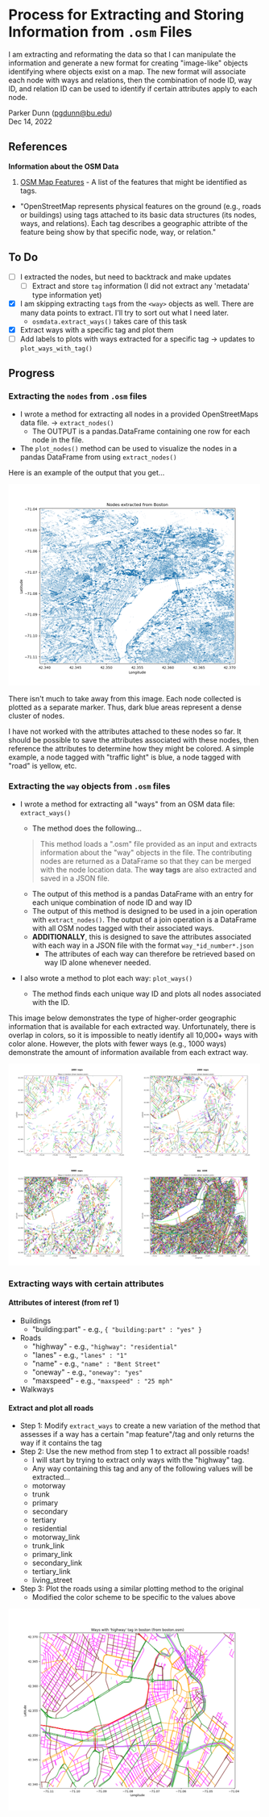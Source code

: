 # Process for Extracting and Storing Information from `.osm` Files

I am extracting and reformating the data so that I can manipulate the information and generate a new format for 
creating "image-like" objects identifying where objects exist on a map. The new format will associate each node 
with ways and relations, then the combination of node ID, way ID, and relation ID can be used to identify if certain 
attributes apply to each node.

Parker Dunn (pgdunn@bu.edu)  
Dec 14, 2022

## References

**Information about the OSM Data**  
1. [OSM Map Features](https://wiki.openstreetmap.org/wiki/Map_Features) - A list of the features that might be 
  identified as tags.
  * "OpenStreetMap represents physical features on the ground (e.g., roads or buildings) using tags attached to its 
    basic data structures (its nodes, ways, and relations). Each tag describes a geographic attribte of the feature 
    being show by that specific node, way, or relation."


## To Do

- [ ] I extracted the nodes, but need to backtrack and make updates
    - [ ] Extract and store `tag` information (I did not extract any 'metadata' type information yet)

- [X] I am skipping extracting `tag`s from the `<way>` objects as well. There are many data points to extract. I'll 
  try to sort out what I need later.
  - `osmdata.extract_ways()` takes care of this task
- [X] Extract ways with a specific tag and plot them
- [ ] Add labels to plots with ways extracted for a specific tag -> updates to `plot_ways_with_tag()`

## Progress

### Extracting the `nodes` from `.osm` files

* I wrote a method for extracting all nodes in a provided OpenStreetMaps data file. -> `extract_nodes()`
  * The OUTPUT is a pandas.DataFrame containing one row for each node in the file.
* The `plot_nodes()` method can be used to visualize the nodes in a pandas DataFrame from using `extract_nodes()`

Here is an example of the output that you get...

<img src="../images/nodes_in_Boston.png" alt="Nodes in Boston" style="width:500px;height:400px">

There isn't much to take away from this image. Each node collected is plotted as a separate marker. Thus, dark blue 
areas represent a dense cluster of nodes.

I have not worked with the attributes attached to these nodes so far. It should be possible to save the attributes 
associated with these nodes, then reference the attributes to determine how they might be colored. A simple example, 
a node tagged with "traffic light" is blue, a node tagged with "road" is yellow, etc.


### Extracting the `way` objects from `.osm` files

* I wrote a method for extracting all "ways" from an OSM data file: `extract_ways()`
  * The method does the following...
  
  > This method loads a ".osm" file provided as an input and extracts information 
  > about the "way" objects in the file. The contributing nodes are returned as a
  > DataFrame so that they can be merged with the node location data. The **way tags**
  > are also extracted and saved in a JSON file.

  * The output of this method is a pandas DataFrame with an entry for each unique combination of node ID and way ID
  * The output of this method is designed to be used in a join operation with `extract_nodes()`. The output of a 
    join operation is a DataFrame with all OSM nodes tagged with their associated ways.
  * **ADDITIONALLY**, this is designed to save the attributes associated with each way in a JSON file with the 
    format `way_*id_number*.json`
    * The attributes of each way can therefore be retrieved based on way ID alone whenever needed.

* I also wrote a method to plot each way: `plot_ways()`
  * The method finds each unique way ID and plots all nodes associated with the ID.

This image below demonstrates the type of higher-order geographic information that is available for each extracted 
way. Unfortunately, there is overlap in colors, so it is impossible to neatly identify all 10,000+ ways with color 
alone. However, the plots with fewer ways (e.g., 1000 ways) demonstrate the amount of information available from 
each extract way.

<img src="../images/boston_ways_comparison.png" alt="Information gained from extracting ways" style="width:500px; height:400px">

### Extracting ways with certain attributes

#### Attributes of interest (from ref 1)

* Buildings
  * "building:part" - e.g., `{ "building:part" : "yes" }`
* Roads
  * "highway" - e.g., `"highway": "residential"`
  * "lanes" - e.g., `"lanes" : "1"`
  * "name" - e.g., `"name" : "Bent Street"`
  * "oneway" - e.g., `"oneway": "yes"`
  * "maxspeed" - e.g., `"maxspeed" : "25 mph"`
* Walkways

#### Extract and plot all roads

* Step 1: Modify `extract_ways` to create a new variation of the method that assesses if a way has a certain "map 
  feature"/tag and only returns the way if it contains the tag
* Step 2: Use the new method from step 1 to extract all possible roads!
  * I will start by trying to extract only ways with the "highway" tag.
  * Any way containing this tag and any of the following values will be extracted...
  * motorway
  * trunk
  * primary
  * secondary
  * tertiary
  * residential
  * motorway_link
  * trunk_link
  * primary_link
  * secondary_link
  * tertiary_link
  * living_street
* Step 3: Plot the roads using a similar plotting method to the original
  * Modified the color scheme to be specific to the values above

<img src="../images/boston_ways_with_tag_highway.png" alt="The highways in Boston" style="width:500px; height:400px">

